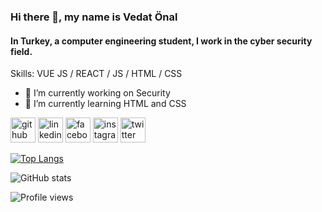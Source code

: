 ### Hi there 👋, my name is Vedat Önal
#### In Turkey, a computer engineering student, I work in the cyber security field.

Skills: VUE JS / REACT / JS / HTML / CSS

- 🔭 I’m currently working on Security 
- 🌱 I’m currently learning HTML and CSS 


[<img src='https://cdn.jsdelivr.net/npm/simple-icons@3.0.1/icons/github.svg' alt='github' height='40'>](https://github.com/vedatonal38)  [<img src='https://cdn.jsdelivr.net/npm/simple-icons@3.0.1/icons/linkedin.svg' alt='linkedin' height='40'>](https://www.linkedin.com/in/https://www.linkedin.com/in/vedat-%C3%B6nal-04004319b//)  [<img src='https://cdn.jsdelivr.net/npm/simple-icons@3.0.1/icons/facebook.svg' alt='facebook' height='40'>](https://www.facebook.com/vedatonal38)  [<img src='https://cdn.jsdelivr.net/npm/simple-icons@3.0.1/icons/instagram.svg' alt='instagram' height='40'>](https://www.instagram.com/vedatonal38/)  [<img src='https://cdn.jsdelivr.net/npm/simple-icons@3.0.1/icons/twitter.svg' alt='twitter' height='40'>](https://twitter.com/vedatonal38)  

[![Top Langs](https://github-readme-stats.vercel.app/api/top-langs/?username=vedatonal38)](https://github.com/anuraghazra/github-readme-stats)

![GitHub stats](https://github-readme-stats.vercel.app/api?username=vedatonal38&show_icons=true&count_private=true)  

![Profile views](https://gpvc.arturio.dev/vedatonal38) 
